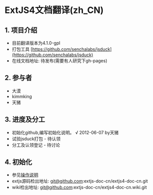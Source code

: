 ExtJS4文档翻译(zh_CN)
=============

## 1. 项目介绍

* 目前翻译版本为4.1.0-gpl
* 打包工具 [https://github.com/senchalabs/jsduck](https://github.com/senchalabs/jsduck)
* 在线文档地址: 待发布(需要有人研究下gh-pages)

## 2. 参与者

* 大漠
* kimmking
* 天猪

## 3. 进度及分工
* 初始化github,编写初始化说明。  √ 2012-06-07 by天猪
* 试验jsduck打包 - 待认领
* 分工及认领登记 - 待讨论


## 4. 初始化 
* 参见[操作说明](https://github.com/extjs-doc-cn/extjs4-doc-cn/wiki/%E5%87%86%E5%A4%87%E5%B7%A5%E4%BD%9C)
* extjs源码检出地址: git@github.com:extjs-doc-cn/extjs4-doc-cn.git
* wiki检出地址: git@github.com:extjs-doc-cn/extjs4-doc-cn.wiki.git